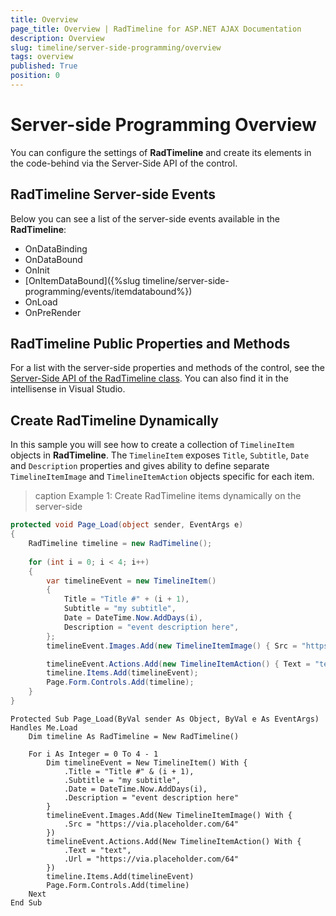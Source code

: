 ```yaml
---
title: Overview
page_title: Overview | RadTimeline for ASP.NET AJAX Documentation
description: Overview
slug: timeline/server-side-programming/overview
tags: overview
published: True
position: 0
---
```


# Server-side Programming Overview

You can configure the settings of **RadTimeline** and create its elements in the code-behind via the Server-Side API of the control.

## RadTimeline Server-side Events
Below you can see a list of the server-side events available in the **RadTimeline**: 

* OnDataBinding
* OnDataBound
* OnInit
* [OnItemDataBound]({%slug timeline/server-side-programming/events/itemdatabound%})
* OnLoad
* OnPreRender

## RadTimeline Public Properties and Methods

For a list with the server-side properties and methods of the control, see the [Server-Side API of the RadTimeline class](https://docs.telerik.com/devtools/aspnet-ajax/api/server/Telerik.Web.UI/RadTimeline). You can also find it in the intellisense in Visual Studio.

## Create RadTimeline Dynamically

In this sample you will see how to create a collection of `TimelineItem` objects in **RadTimeline**. The `TimelineItem` exposes `Title`, `Subtitle`, `Date` and `Description` properties and gives ability to define separate `TimelineItemImage` and `TimelineItemAction` objects specific for each item.

>caption Example 1: Create RadTimeline items dynamically on the server-side

````C#
protected void Page_Load(object sender, EventArgs e)
{
    RadTimeline timeline = new RadTimeline();
        
    for (int i = 0; i < 4; i++)
    {
        var timelineEvent = new TimelineItem()
        {
            Title = "Title #" + (i + 1),
            Subtitle = "my subtitle",
            Date = DateTime.Now.AddDays(i),
            Description = "event description here",
        };
        timelineEvent.Images.Add(new TimelineItemImage() { Src = "https://via.placeholder.com/64" });

        timelineEvent.Actions.Add(new TimelineItemAction() { Text = "text", Url = "https://via.placeholder.com/64" });
        timeline.Items.Add(timelineEvent);
        Page.Form.Controls.Add(timeline);
    }
}
````
````VB
Protected Sub Page_Load(ByVal sender As Object, ByVal e As EventArgs) Handles Me.Load
    Dim timeline As RadTimeline = New RadTimeline()

    For i As Integer = 0 To 4 - 1
        Dim timelineEvent = New TimelineItem() With {
            .Title = "Title #" & (i + 1),
            .Subtitle = "my subtitle",
            .Date = DateTime.Now.AddDays(i),
            .Description = "event description here"
        }
        timelineEvent.Images.Add(New TimelineItemImage() With {
            .Src = "https://via.placeholder.com/64"
        })
        timelineEvent.Actions.Add(New TimelineItemAction() With {
            .Text = "text",
            .Url = "https://via.placeholder.com/64"
        })
        timeline.Items.Add(timelineEvent)
        Page.Form.Controls.Add(timeline)
    Next
End Sub
````






